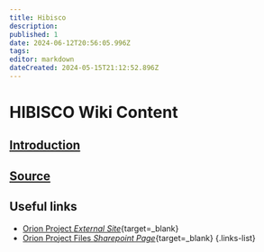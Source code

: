 ```yaml
---
title: Hibisco
description: 
published: 1
date: 2024-06-12T20:56:05.996Z
tags: 
editor: markdown
dateCreated: 2024-05-15T21:12:52.896Z
---
```


# HIBISCO Wiki Content

## [Introduction](/Orion/Hibisco/hib_intro)

## [Source](/Orion/Hibisco/hib_source)

## 








## Useful links
- [Orion Project *External Site*](https://cnpem.br/orion/){target=_blank}
- [Orion Project Files *Sharepoint Page*](https://cnpemcamp.sharepoint.com/sites/lnls/projectsII/SitePages/orionbeamlines.aspx){target=_blank}
{.links-list}